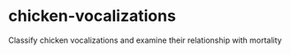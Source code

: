 # chicken-vocalizations
Classify chicken vocalizations and examine their relationship with mortality
